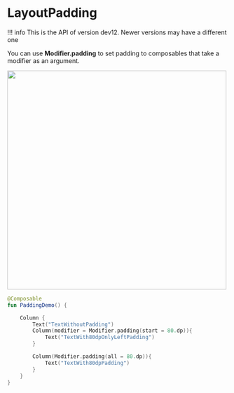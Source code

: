 # LayoutPadding

!!! info
    This is the API of version dev12. Newer versions may have a different one

You can use **Modifier.padding** to set padding to composables that take a modifier as an argument.

<p align="left">
  <img src ="../../images/PaddingExample.png" height=500 />
</p>

```kotlin
@Composable
fun PaddingDemo() {

    Column {
        Text("TextWithoutPadding")
        Column(modifier = Modifier.padding(start = 80.dp)){
            Text("TextWith80dpOnlyLeftPadding")
        }

        Column(Modifier.padding(all = 80.dp)){
            Text("TextWith80dpPadding")
        }
    }
}
```
